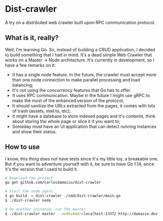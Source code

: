 # Dist-crawler
A try on a distributed web crawler built upon RPC communication protocol.

## What is it, really?
Well, I'm learning Go. So, instead of building a CRUD application, I decided to build something that I had in mind. It's a dead simple Web Crawler that works on a Master -> Node architecture. It's currently in development, so I have a few remarks on it:

- It has a single node feature. In the future, the crawler must accept more than one node connection to make parallel processing and load balancing;
- It's not using the concurrency features that Go has to offer.
- It uses RPC communication. Maybe in the future I might use gRPC to make the most of the enhanced version of the protocol;
- It should sanitize the URLs extracted from the pages, it comes with lots of trash (assets, mail:to, etc);
- It might have a database to store indexed pages and it's contents, think about storing the whole page or slice it if you want to;
- Someday must have an UI application that can detect running instances and show their status.

## How to use
I know, this thing does not have tests since it's my little toy, a breakable one. But if you want to adventure yourself with it, be sure to have Go 1.14, since it's the version that I used to build it.

```bash
# Download the project
go get github.com/carlosdamazio/dist-crawler

# Start the node agent
$ go build -o dist-crawler ./cmd/dist-crawler/main.go
$ ./dist-crawler node

# On another instance, run the master
$ ./dist-crawler master --nodesAddr=localhost:13372 http://damazio.dev
